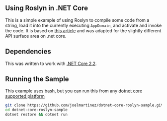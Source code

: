 Using Roslyn in .NET Core
-------------------------
This is a simple example of using Roslyn to compile some code from a string,
 load it into the currently executing `AppDomain`, and activate and invoke the code.
 It is based on [this article](http://www.tugberkugurlu.com/archive/compiling-c-sharp-code-into-memory-and-executing-it-with-roslyn)
 and was adapted for the slightly different API surface area on .net core.
 
## Dependencies
This was written to work with [.NET Core 2.2](https://dotnet.microsoft.com/download). 

## Running the Sample

This example uses bash, but you can run this from any [dotnet core supported platform](https://docs.microsoft.com/en-us/dotnet/standard/cross-platform/)

```bash
git clone https://github.com/joelmartinez/dotnet-core-roslyn-sample.git
cd dotnet-core-roslyn-sample
dotnet restore && dotnet run
```

